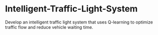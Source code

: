 # Intelligent-Traffic-Light-System
Develop an intelligent traffic light system that uses Q-learning to optimize traffic flow and reduce vehicle waiting time.
